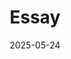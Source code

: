 ---
title: "Essay"
featured_image: "/images/ocean-boat.png"
description: "Recording life"
date: 2025-05-24
draft: false
---